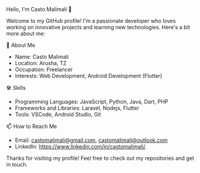 Hello, I'm Casto Malimali 👋

Welcome to my GitHub profile! I'm a passionate developer who loves working on innovative projects and learning new technologies. Here's a bit more about me:

🚀 About Me
- Name: Casto Malimali
- Location: Arusha, TZ
- Occupation:  Freelancer
- Interests: Web Development, Android Development (Flutter)

🛠️ Skills
- Programming Languages:  JavaScript, Python, Java, Dart,  PHP
- Frameworks and Libraries:  Laravel, Nodejs, Flutter 
- Tools: VSCode, Android Studio, Git
  



📫 How to Reach Me
- Email: castomalimali@gmail.com, castomalimali@outlook.com
- LinkedIn: https://www.linkedin.com/in/castomalimali/

 



Thanks for visiting my profile! Feel free to check out my repositories and get in touch.



